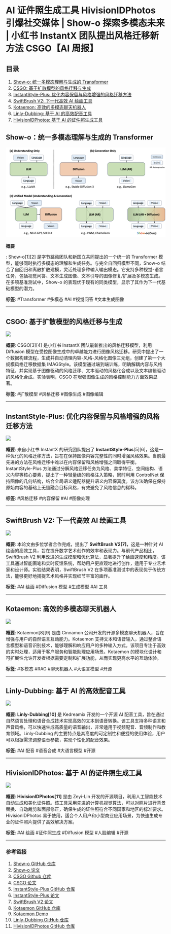 # AI 证件照生成工具 HivisionIDPhotos 引爆社交媒体 | Show-o 探索多模态未来 | 小红书 InstantX 团队提出风格迁移新方法 CSGO【AI 周报】

## 目录

1. [Show-o: 统一多模态理解与生成的 Transformer](notion://www.notion.so/657f0864717c46feb4e178340c835a83?v=b369a7ce1cdd4ec185a435fc80bf1dc1&p=d3052cfc27554302961952cc405f6431&pm=s#show-o-%E7%BB%9F%E4%B8%80%E5%A4%9A%E6%A8%A1%E6%80%81%E7%90%86%E8%A7%A3%E4%B8%8E%E7%94%9F%E6%88%90%E7%9A%84transformer)
2. [CSGO: 基于扩散模型的风格迁移与生成](notion://www.notion.so/657f0864717c46feb4e178340c835a83?v=b369a7ce1cdd4ec185a435fc80bf1dc1&p=d3052cfc27554302961952cc405f6431&pm=s#csgo-%E5%9F%BA%E4%BA%8E%E6%89%A9%E6%95%A3%E6%A8%A1%E5%9E%8B%E7%9A%84%E9%A3%8E%E6%A0%BC%E8%BF%81%E7%A7%BB%E4%B8%8E%E7%94%9F%E6%88%90)
3. [InstantStyle-Plus: 优化内容保留与风格增强的风格迁移方法](notion://www.notion.so/657f0864717c46feb4e178340c835a83?v=b369a7ce1cdd4ec185a435fc80bf1dc1&p=d3052cfc27554302961952cc405f6431&pm=s#instantstyle-plus-%E4%BC%98%E5%8C%96%E5%86%85%E5%AE%B9%E4%BF%9D%E7%95%99%E4%B8%8E%E9%A3%8E%E6%A0%BC%E5%A2%9E%E5%BC%BA%E7%9A%84%E9%A3%8E%E6%A0%BC%E8%BF%81%E7%A7%BB%E6%96%B9%E6%B3%95)
4. [SwiftBrush V2: 下一代高效 AI 绘画工具](notion://www.notion.so/657f0864717c46feb4e178340c835a83?v=b369a7ce1cdd4ec185a435fc80bf1dc1&p=d3052cfc27554302961952cc405f6431&pm=s#swiftbrush-v2-%E4%B8%8B%E4%B8%80%E4%BB%A3%E9%AB%98%E6%95%88ai%E7%BB%98%E7%94%BB%E5%B7%A5%E5%85%B7)
5. [Kotaemon: 高效的多模态聊天机器人](notion://www.notion.so/657f0864717c46feb4e178340c835a83?v=b369a7ce1cdd4ec185a435fc80bf1dc1&p=d3052cfc27554302961952cc405f6431&pm=s#kotaemon-%E9%AB%98%E6%95%88%E7%9A%84%E5%A4%9A%E6%A8%A1%E6%80%81%E8%81%8A%E5%A4%A9%E6%9C%BA%E5%99%A8%E4%BA%BA)
6. [Linly-Dubbing: 基于 AI 的高效配音工具](notion://www.notion.so/657f0864717c46feb4e178340c835a83?v=b369a7ce1cdd4ec185a435fc80bf1dc1&p=d3052cfc27554302961952cc405f6431&pm=s#linly-dubbing-%E5%9F%BA%E4%BA%8Eai%E7%9A%84%E9%AB%98%E6%95%88%E9%85%8D%E9%9F%B3%E5%B7%A5%E5%85%B7)
7. [HivisionIDPhotos: 基于 AI 的证件照生成工具](notion://www.notion.so/657f0864717c46feb4e178340c835a83?v=b369a7ce1cdd4ec185a435fc80bf1dc1&p=d3052cfc27554302961952cc405f6431&pm=s#hivisionidphotos-%E5%9F%BA%E4%BA%8Eai%E7%9A%84%E8%AF%81%E4%BB%B6%E7%85%A7%E7%94%9F%E6%88%90%E5%B7%A5%E5%85%B7)

## Show-o：统一多模态理解与生成的 Transformer

![](https://github.com/showlab/Show-o/raw/main/docs/characteristic_comparison.png)

<!-- 替换为实际图片URL -->

**概要**

: Show-o[1][2] 是字节跳动团队和新国立共同提出的一个统一的 Transformer 模型，能够同时执行多模态的理解和生成任务。与完全自回归模型不同，Show-o 结合了自回归和离散扩散建模，灵活处理多种输入输出模态。它支持多种视觉-语言任务，包括视觉问答、文本生成图像、文本引导的图像修复/扩展及多模态生成。在多项基准测试中，Show-o 的表现优于现有的同类模型，显示了其作为下一代基础模型的潜力。

**标签**: #Transformer #多模态 #AI #视觉问答 #文本生成图像

---

## CSGO: 基于扩散模型的风格迁移与生成

![](https://github.com/instantX-research/CSGO/raw/main/assets/image3_1.jpg)

<!-- 替换为实际图片URL -->

**概要**: CSGO[3][4] 是小红书 InstantX 团队最新推出的风格迁移模型，利用 Diffusion 模型在受控图像生成中的卓越能力进行图像风格迁移。研究中提出了一个数据构建流程，生成并自动清理内容-风格-风格化图像三元组，创建了第一个大规模风格迁移数据集 IMAGStyle。该模型通过端到端训练，明确解耦内容与风格特征，并实现基于图像驱动的风格迁移、文本驱动的风格化合成以及文本编辑驱动的风格化合成。实验表明，CSGO 在增强图像生成的风格控制能力方面效果显著。

**标签**: #扩散模型 #风格迁移 #图像生成 #图像编辑

---

## InstantStyle-Plus: 优化内容保留与风格增强的风格迁移方法

![](https://github.com/instantX-research/InstantStyle-Plus/raw/main/assets/teaser.png)

<!-- 替换为实际图片URL -->

**概要**: 来自小红书 InstantX 的研究团队提出了 **InstantStyle-Plus**[5][6]，这是一种优化的风格迁移方法，旨在在保持图像内容完整性的同时增强风格效果。当前最先进的方法在风格迁移中难以在内容保留和风格增强之间取得平衡。InstantStyle-Plus 方法通过分解风格迁移任务为风格、美学特征、空间结构、语义内容等核心要素，提出了一种轻量级的风格注入策略，同时利用 ControlNet 保持图像的几何结构，结合全局语义适配器提升语义内容保真度。该方法确保在保持原始内容的基础上无缝融合目标风格，有效避免了风格信息的稀释。

**标签**: #风格迁移 #内容保留 #AI #图像处理

---

## SwiftBrush V2: 下一代高效 AI 绘画工具

![](https://swiftbrushv2.github.io/static/banner_v2.png)

<!-- 替换为实际图片URL -->

**概要**: 本论文由多位学者合作完成，提出了 **SwiftBrush V2[7]**，这是一种针对 AI 绘画的高效工具，旨在提升数字艺术创作的效率和表现力。与前代产品相比，SwiftBrush V2 利用改进的生成模型和优化算法，显著提升了绘画速度和精度。该工具通过智能画笔和实时反馈系统，帮助用户更直观地进行创作，适用于专业艺术家和设计师。实验结果表明，SwiftBrush V2 在多项基准测试中的表现优于传统方法，能够更好地捕捉艺术风格并实现细节丰富的画作。

**标签**: #AI 绘画 #Diffusion 模型 #生成模型 #AI 工具

---

## Kotaemon: 高效的多模态聊天机器人

![](https://raw.githubusercontent.com/Cinnamon/kotaemon/main/docs/images/preview-graph.png)

<!-- 替换为实际图片URL -->

**概要**: Kotaemon[8][9] 是由 Cinnamon 公司开发的开源多模态聊天机器人，旨在增强与用户的自然语言互动能力。Kotaemon 支持文本和语音输入，通过整合语言模型和语音识别技术，能够理解和响应用户的多种输入方式。该项目专注于高效的实时处理，适用于客户服务和智能助理应用场景。Kotaemon 的模块化设计和可扩展性允许开发者根据需要定制和扩展功能，从而实现更高水平的互动体验。

**标签**: #多模态 #RAG #聊天机器人 #大语言模型 #开源

---

## Linly-Dubbing: 基于 AI 的高效配音工具

![](https://github.com/Kedreamix/Linly-Dubbing/raw/main/docs/webui.png)

<!-- 替换为实际图片URL -->

**概要**: **Linly-Dubbing[10]** 是 Kedreamix 开发的一个开源 AI 配音工具，旨在通过自然语言处理和语音合成技术实现高效的文本到语音转换。该工具支持多种语言和声音风格，可以快速生成高质量的语音输出，非常适用于视频配音、音频制作和教育领域。Linly-Dubbing 的主要特点是其高度的可定制性和便捷的使用体验，用户可以根据需求调整语音参数，实现个性化的配音效果。

**标签**: #AI 配音 #语音合成 #大语言模型 #开源

---

## HivisionIDPhotos: 基于 AI 的证件照生成工具

![](https://github.com/Zeyi-Lin/HivisionIDPhotos/raw/master/assets/gradio-image.jpeg)

<!-- 替换为实际图片URL -->

**概要**: **HivisionIDPhotos[11]** 是由 Zeyi-Lin 开发的开源项目，利用人工智能技术自动生成和美化证件照。该工具采用先进的计算机视觉算法，可以对照片进行背景替换、自动裁剪和面部修正，确保生成的证件照符合不同国家和地区的标准要求。HivisionIDPhotos 易于使用，适合个人用户和小型商业应用场景，为快速生成专业的证件照片提供了高效解决方案。

**标签**: #AI 绘画 #证件照生成 #Diffusion 模型 #人脸编辑 #开源

---

### 参考链接

1. [Show-o GitHub 仓库](https://github.com/showlab/Show-o)
2. [Show-o 论文](https://showlab.github.io/Show-o/assets/show-o.pdf)
3. [CSGO Github 仓库](https://github.com/instantX-research/CSGO)
4. [CSGO 论文](https://arxiv.org/pdf/2408.16766)
5. [InstantStyle-Plus GitHub 仓库](https://github.com/instantX-research/InstantStyle-Plus)
6. [InstantStyle-Plus 论文](https://arxiv.org/pdf/2407.00788)
7. [SwiftBrush V2 论文](https://arxiv.org/abs/2408.14176)
8. [Kotaemon GitHub 仓库](https://github.com/Cinnamon/kotaemon)
9. [Kotaemon Demo](https://huggingface.co/spaces/cin-model/kotaemon-demo)
10. [Linly-Dubbing GitHub 仓库](https://github.com/Kedreamix/Linly-Dubbing)
11. [HivisionIDPhotos GitHub 仓库](https://github.com/Zeyi-Lin/HivisionIDPhotos)
